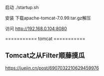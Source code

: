 启动
./startup.sh

安装
下载apache-tomcat-7.0.99.tar.gz解压

访问
http://192.168.0.104:8080

=========== tomcat ===========

## Tomcat之从Filter顺藤摸瓜
https://juejin.cn/post/6907032210629459976